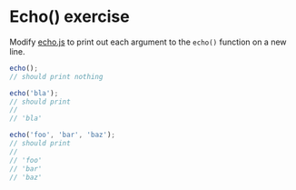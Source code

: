 # Echo() exercise

Modify [echo.js](echo.js) to print out each argument to the `echo()` function on a new line.

```javascript
echo();
// should print nothing

echo('bla');
// should print
//
// 'bla'

echo('foo', 'bar', 'baz');
// should print
//
// 'foo'
// 'bar'
// 'baz'
```
